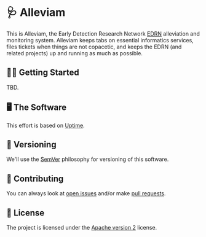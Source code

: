 # 🩺 Alleviam

This is Alleviam, the Early Detection Research Network [EDRN](https://edrn.nci.nih.gov/) alleviation and monitoring system. Alleviam keeps tabs on essential informatics services, files tickets when things are not copacetic, and keeps the EDRN (and related projects) up and running as much as possible.

## 🏃‍♀️ Getting Started

TBD.

## 🖥 The Software

This effort is based on [Uptime](https://upptime.js.org/).

## 🔢 Versioning

We'll use the [SemVer](https://semver.org/) philosophy for versioning of this software.

## 👥 Contributing

You can always look at [open issues](https://github.com/EDRN/alleviam/issues) and/or make [pull requests](https://github.com/EDRN/alleviam/pulls).

## 📃 License

The project is licensed under the [Apache version 2](LICENSE.md) license.
